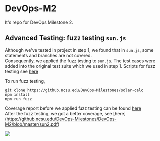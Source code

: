 # DevOps-M2
It's repo for DevOps Milestone 2.


## Advanced Testing: fuzz testing `sun.js`
Although we've tested in project in step 1, we found that in `sun.js`, some statements and branches are not covered.  
Consequently, we applied the fuzz testing to `sun.js`. The test cases were added into the original test suite which we used in step 1. Scripts for fuzz testing see [here](https://github.ncsu.edu/DevOps-Milestones/solar-calc/blob/master/test/fuzz.js)

To run fuzz testing,
```
git clone https://github.ncsu.edu/DevOps-Milestones/solar-calc
npm install
npm run fuzz
```

Coverage report before we applied fuzz testing can be found [here](https://github.ncsu.edu/DevOps-Milestones/DevOps-M2/blob/master/sun1.pdf)  
After the fuzz testing, we got a better coverage, see [here] (https://github.ncsu.edu/DevOps-Milestones/DevOps-M2/blob/master/sun2.pdf)

![](https://github.ncsu.edu/DevOps-Milestones/DevOps-M2/blob/master/sun_fuzz.png)
